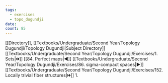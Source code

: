 ```yaml
---
tags:
  - exercises
  - topo_dugundji
date: 
count: 85
---
```

[[Directory]], [[Textbooks/Undergraduate/Second Year/Topology Dugundji/Topology Dugundji|Subject Directory]]
[[Textbooks/Undergraduate/Second Year/Topology Dugundji/Exercises/1. Sets|🞀🞀]] [[84. Perfect maps|◀]] [[Textbooks/Undergraduate/Second Year/Topology Dugundji/Exercises/86. sigma-compact spaces|▶]] [[Textbooks/Undergraduate/Second Year/Topology Dugundji/Exercises/152. Locally trivial fiber structures|🞂🞂]]
1. 